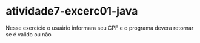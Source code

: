 # atividade7-excerc01-java
Nesse exercício o usuário informara seu CPF e o programa devera retornar se é valido ou não
